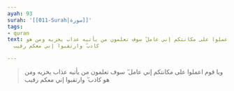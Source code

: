 ```yaml
---
ayah: 93
surah: '[[011-Surah|سورة]]'
tags:
- quran
text: ويا قوم اعملوا على مكانتكم إني عامل ۖ سوف تعلمون من يأتيه عذاب يخزيه ومن هو
  كاذب ۖ وارتقبوا إني معكم رقيب

---
```

> ويا قوم اعملوا على مكانتكم إني عامل ۖ سوف تعلمون من يأتيه عذاب يخزيه ومن هو كاذب ۖ وارتقبوا إني معكم رقيب
